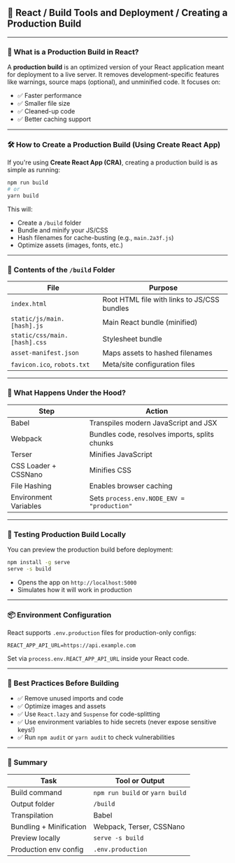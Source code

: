 

## 📘 **React / Build Tools and Deployment / Creating a Production Build**

---

### 🔹 What is a Production Build in React?

A **production build** is an optimized version of your React application meant for deployment to a live server. It removes development-specific features like warnings, source maps (optional), and unminified code. It focuses on:

* ✅ Faster performance
* ✅ Smaller file size
* ✅ Cleaned-up code
* ✅ Better caching support

---

### 🛠️ How to Create a Production Build (Using Create React App)

If you're using **Create React App (CRA)**, creating a production build is as simple as running:

```bash
npm run build
# or
yarn build
```

This will:

* Create a `/build` folder
* Bundle and minify your JS/CSS
* Hash filenames for cache-busting (e.g., `main.2a3f.js`)
* Optimize assets (images, fonts, etc.)

---

### 📂 Contents of the `/build` Folder

| File                         | Purpose                                     |
| ---------------------------- | ------------------------------------------- |
| `index.html`                 | Root HTML file with links to JS/CSS bundles |
| `static/js/main.[hash].js`   | Main React bundle (minified)                |
| `static/css/main.[hash].css` | Stylesheet bundle                           |
| `asset-manifest.json`        | Maps assets to hashed filenames             |
| `favicon.ico`, `robots.txt`  | Meta/site configuration files               |

---

### 🔧 What Happens Under the Hood?

| Step                  | Action                                        |
| --------------------- | --------------------------------------------- |
| Babel                 | Transpiles modern JavaScript and JSX          |
| Webpack               | Bundles code, resolves imports, splits chunks |
| Terser                | Minifies JavaScript                           |
| CSS Loader + CSSNano  | Minifies CSS                                  |
| File Hashing          | Enables browser caching                       |
| Environment Variables | Sets `process.env.NODE_ENV = "production"`    |

---

### 🧪 Testing Production Build Locally

You can preview the production build before deployment:

```bash
npm install -g serve
serve -s build
```

* Opens the app on `http://localhost:5000`
* Simulates how it will work in production

---

### 📦 Environment Configuration

React supports `.env.production` files for production-only configs:

```env
REACT_APP_API_URL=https://api.example.com
```

Set via `process.env.REACT_APP_API_URL` inside your React code.

---

### 🔐 Best Practices Before Building

* ✅ Remove unused imports and code
* ✅ Optimize images and assets
* ✅ Use `React.lazy` and `Suspense` for code-splitting
* ✅ Use environment variables to hide secrets (never expose sensitive keys!)
* ✅ Run `npm audit` or `yarn audit` to check vulnerabilities

---

### 📌 Summary

| Task                    | Tool or Output                  |
| ----------------------- | ------------------------------- |
| Build command           | `npm run build` or `yarn build` |
| Output folder           | `/build`                        |
| Transpilation           | Babel                           |
| Bundling + Minification | Webpack, Terser, CSSNano        |
| Preview locally         | `serve -s build`                |
| Production env config   | `.env.production`               |

